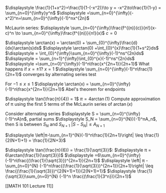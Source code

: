 $\displaystyle \frac{1}{1+x^2}=\frac{1}{1-(-x^2)}\to y = -x^2\to\frac{1}{1-y} = \sum_{n=0}^{\infty}y^n$
	$\displaystyle =\sum_{n=0}^{\infty}(-x^2)^n=\sum_{n=0}^{\infty}(-1)^nx^{2n}$

McLaurin series:
	$\displaystyle \sum_{n=0}^{\infty}\frac{f^{(n)}(c)}{n!}(x-c)^n \to \sum_{n=0}^{\infty}\frac{f^{(n)}}{n!}(x)$
		$c = 0$

$\displaystyle \arctan(x) = \arctan(0) + \sum_{0}^{\infty}\frac{d}{dx}\arctan(s)ds$
	$\displaystyle \arctan(0) +\int_{0}^{x}\frac{1}{1+s^2}ds$
		$\displaystyle = \int_{0}^{\infty}\sum_{n=0}^{\infty}(-1)^ns^{2n}ds$
		$\displaystyle = \sum_{n=1}^{\infty}\int_{0}^{x}(-1)^ns^{2n}ds$
		$\displaystyle =\sum_{n=0}^{\infty}(-1)^n\frac{x^{2n+1}}{2n+1}$
What happens if $x= \pm 1$?
	$x = 1$
		$\displaystyle \sum_{n=0}^{\infty}(-1)^n\frac{1}{2n+1}$
			converges by alternating series test

For $-1 \leq x \leq 1$
	$\displaystyle \arctan(x) = \sum_{n=0}^{\infty}(-1)^n\frac{x^{2n+1}}{2n+1}$
		Abel's theorem for endpoints

$\displaystyle \tan(\frac{π}{4}) = 1$
$\displaystyle π = 4\arctan(1)$
Compute approximation of π using the first 5 terms of the McLaurin series of $\arctan(x)$

Consider alternating series
	$\displaystyle S = \sum_{n=0}^{\infty}(-1)^nA)n$, partial sums
	$\displaystyle S_N = \sum_{n=0}^{N})(-1)^nA_n$, then S is between $S_N$ and $S_{N+1}$
		$|S-S_N| \leq A_{N+1}$

$\displaystyle \left|π-\sum_{n=1}^{N}(-1)^n\frac{1}{2n+1}\right| \leq \frac{1}{2(N+1)+1} = \frac{1}{2N+3}$

$\displaystyle \tan(\frac{π}{6}) = \frac{1}{\sqrt{3}}$:
	$\displaystyle π = 6\arctan(\frac{1}{\sqrt{3}})$
	$\displaystyle =6\sum_{n=0}^{\infty}(-1)^n\frac{(\frac{1}{\sqrt{3}})^{2n+1}}{2n+1}$
	$\displaystyle \left| π - \sum_{n=0}^{N} (-1)^n\frac{(\frac{1}{\sqrt{3}})^{2n+1}}{2n+1}\right| \leq \frac{(\frac{1}{\sqrt{3}})^{2(N+1)+1}}{2(N+1)+1}$
	$\displaystyle \frac{1}{\sqrt{3}}\sum_{n=0}^{N} (-1)^n \frac{(\frac{1}{3^n})}{2n+1}$

[[MATH 101 Lecture 11]]